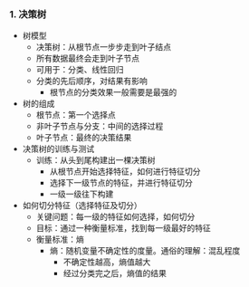 ### 1. 决策树
- 树模型
  - 决策树：从根节点一步步走到叶子结点
  - 所有数据最终会走到叶子节点
  - 可用于：分类、线性回归
  - 分类的先后顺序，对结果有影响
    - 根节点的分类效果一般需要是最强的
- 树的组成
  - 根节点：第一个选择点
  - 非叶子节点与分支：中间的选择过程
  - 叶子节点：最终的决策结果
- 决策树的训练与测试
  - 训练：从头到尾构建出一棵决策树
    - 从根节点开始选择特征，如何进行特征切分
    - 选择下一级节点的特征，并进行特征切分
    - 一级一级往下构建
- 如何切分特征（选择特征及切分）
  - 关键问题：每一级的特征如何选择，如何切分
  - 目标：通过一种衡量标准，找到每一级最好的特征
  - 衡量标准：熵
    - 熵：随机变量不确定性的度量。通俗的理解：混乱程度
      - 不确定性越高，熵值越大
      - 经过分类完之后，熵值的结果
